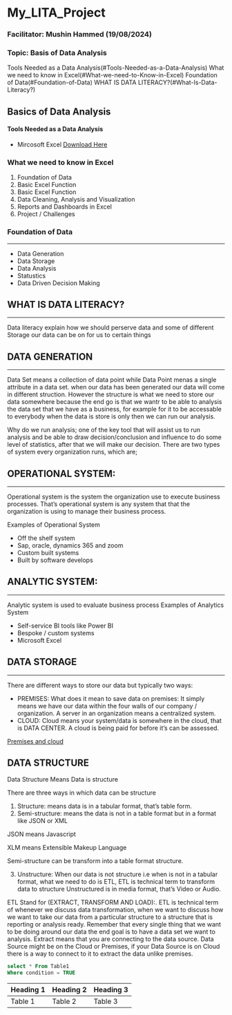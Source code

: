 # My_LITA_Project
### Facilitator: Mushin Hammed (19/08/2024)
### Topic: Basis of Data Analysis 

Tools Needed as a Data Analysis(#Tools-Needed-as-a-Data-Analysis)
What we need to know in Excel(#What-we-need-to-Know-in-Excel)
Foundation of Data(#Foundation-of-Data)
WHAT IS DATA LITERACY?(#What-Is-Data-Literacy?)
 
## Basics of Data Analysis 
#### Tools Needed as a Data Analysis 
- Mircosoft Excel [Download Here]( https://www.microsoft.com)
### What we need to know in Excel
  1. Foundation of Data
  2. Basic Excel Function
  3. Basic Excel Function
  4. Data Cleaning, Analysis and Visualization
  5. Reports and Dashboards in Excel
  6. Project / Challenges
### Foundation of Data 
---
- Data Generation
- Data Storage
- Data Analysis
- Statustics
- Data Driven Decision Making

## WHAT IS DATA LITERACY?
---
Data literacy explain how we should perserve data and some of different Storage our data can be on for us to certain things

## DATA GENERATION
---
Data Set means a collection of data point while Data Point menas a single attribute in a data set. 
when our data has been generated our data will come in different struction. However the structure is what we need to store our data somewhere because the end go is that we wantr to be able to analysis the data set that we have as a business, for example for it to be accessable to everybody when the data is store is only then we can run our analysis. 

Why do we run analysis; one of the key tool that will assist us to run analysis and be able to draw decision/conclusion and influence to do some level of statistics, after that we will make our decision.
There are two types of system every organization runs, which are; 

## OPERATIONAL SYSTEM: 
---
Operational system is the system the organization use to execute business processes. That’s operational system is any system that that the organization is using to manage their business process. 

Examples of Operational System 
- Off the shelf system
- Sap, oracle, dynamics 365 and zoom
- Custom built systems
- Built by software develops 

## ANALYTIC SYSTEM: 
---
Analytic system is used to evaluate business process 
Examples of Analytics System
- Self-service BI tools like Power BI
- Bespoke / custom systems
- Microsoft Excel  

## DATA STORAGE 
---
There are different ways to store our data but typically two ways:
- PREMISES: What does it mean to save data on premises: It simply means we have our data within the four walls of our company / organization. A server in an organization means a centralized system.
- CLOUD: Cloud means your system/data is somewhere in the cloud, that is DATA CENTER. A cloud is being paid for before it’s can be assessed. 

[Premises and cloud](https://github.com/user-attachments/assets/09aeb9ec-d93b-4bcb-a12c-e697e45d1015)

## DATA STRUCTURE
Data Structure Means Data is structure 

There are three ways in which data can be structure 
1. 	Structure: means data is in a tabular format, that’s table form.
2. 	Semi-structure: means the data is not in a table format but in a format like JSON or XML
   
JSON means Javascript 

XLM means Extensible Makeup Language 

Semi-structure can be transform into a table format structure.

3. Unstructure: When our data is not structure i.e when is not in a tabular format, what we need to do is ETL, ETL is technical term to transform data to structure 
   Unstructured is in media format, that’s Video or Audio. 

ETL Stand for (EXTRACT, TRANSFORM AND LOAD):. ETL is technical term of whenever we discuss data transformation, when we want to discuss how we want to take our data from a particular structure to a structure that is reporting or analysis ready. Remember that every single thing that we want to be doing around our data the end goal is to have a data set we want to analysis. 
Extract means that you are connecting to the data source. Data Source might be on the Cloud or Premises, if your Data Source is on Cloud there is a way to connect to it to extract the data unlike premises. 


```SQL
select * From Table1
Where condition = TRUE
```


|Heading 1 |Heading 2 |Heading 3|
|-----------|---------|---------|
|Table 1|Table 2|Table 3|
